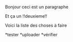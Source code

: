 Bonjour ceci est un paragraphe

Et ça un !!deuxieme!!    

Voici la liste des choses à faire

*tester
*uploader
*vérifier

